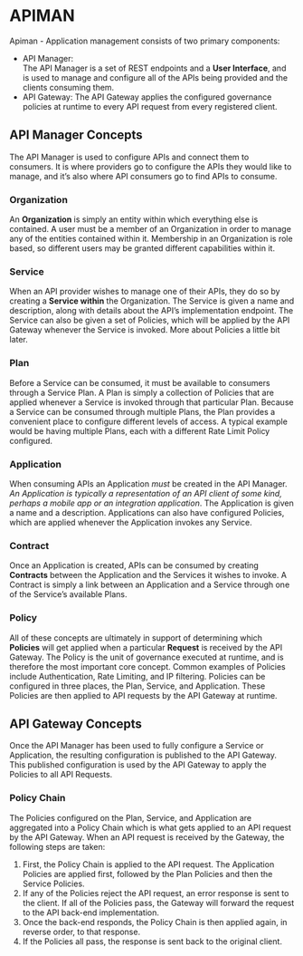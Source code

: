 # APIMAN #

Apiman - Application management consists of two primary components: 
+ API Manager:  
The API Manager is a set of REST endpoints and a **User Interface**, and is used to manage and configure all of the APIs being provided and the clients consuming them.
+ API Gateway: 
The API Gateway applies the configured governance policies at runtime to every API request from every registered client.

## API Manager Concepts
The API Manager is used to configure APIs and connect them to consumers. It is where providers go to configure the APIs they would like to manage, and it’s also where API consumers go to find APIs to consume.
### Organization
An **Organization** is simply an entity within which everything else is contained. A user must be a member of an Organization in order to manage any of the entities contained within it. Membership in an Organization is role based, so different users may be granted different capabilities within it.
### Service
When an API provider wishes to manage one of their APIs, they do so by creating a **Service within** the Organization. The Service is given a name and description, along with details about the API’s implementation endpoint. The Service can also be given a set of Policies, which will be applied by the API Gateway whenever the Service is invoked. More about Policies a little bit later.
### Plan
Before a Service can be consumed, it must be available to consumers through a Service Plan. A Plan is simply a collection of Policies that are applied whenever a Service is invoked through that particular Plan.
Because a Service can be consumed through multiple Plans, the Plan provides a convenient place to configure different levels of access. A typical example would be having multiple Plans, each with a different Rate Limit Policy configured.
### Application
When consuming APIs an Application _must_ be created in the API Manager. _An Application is typically a representation of an API client of some kind, perhaps a mobile app or an integration application_. The Application is given a name and a description. Applications can also have configured Policies, which are applied whenever the Application invokes any Service.
### Contract
Once an Application is created, APIs can be consumed by creating **Contracts** between the Application and the Services it wishes to invoke. A Contract is simply a link between an Application and a Service through one of the Service’s available Plans.
### Policy
All of these concepts are ultimately in support of determining which **Policies** will get applied when a particular **Request** is received by the API Gateway. The Policy is the unit of governance executed at runtime, and is therefore the most important core concept. Common examples of Policies include Authentication, Rate Limiting, and IP filtering.
Policies can be configured in three places, the Plan, Service, and Application. These Policies are then applied to API requests by the API Gateway at runtime.
## API Gateway Concepts
Once the API Manager has been used to fully configure a Service or Application, the resulting configuration is published to the API Gateway. This published configuration is used by the API Gateway to apply the Policies to all API Requests.
### Policy Chain
The Policies configured on the Plan, Service, and Application are aggregated into a Policy Chain which is what gets applied to an API request by the API Gateway.
When an API request is received by the Gateway, the following steps are taken:
1.	First, the Policy Chain is applied to the API request. The Application Policies are applied first, followed by the Plan Policies and then the Service Policies.
2.	If any of the Policies reject the API request, an error response is sent to the client. If all of the Policies pass, the Gateway will forward the request to the API back-end implementation.
3.	Once the back-end responds, the Policy Chain is then applied again, in reverse order, to that response.
4.	If the Policies all pass, the response is sent back to the original client.
